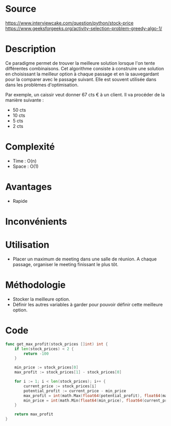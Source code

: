 # Source
https://www.interviewcake.com/question/python/stock-price
https://www.geeksforgeeks.org/activity-selection-problem-greedy-algo-1/
# Description
Ce paradigme permet de trouver la meilleure solution lorsque l'on tente différentes combinaisons.
Cet algorithme consiste à construire une solution en choisissant la meilleur option à chaque passage et en la sauvegardant pour la comparer avec le passage suivant.
Elle est souvent utilisée dans dans les problèmes d'optimisation.

Par exemple, un caissir veut donner 67 cts € à un client.
Il va procéder de la manière suivante :
- 50 cts
- 10 cts
- 5 cts
- 2 cts
# Complexité
- Time : O(n)
- Space : O(1)
# Avantages
- Rapide
# Inconvénients
# Utilisation
- Placer un maximum de meeting dans une salle de réunion.
A chaque passage, organiser le meeting finissant le plus tôt.
# Méthodologie
- Stocker la meilleure option.
- Définir les autres variables à garder pour pouvoir définir cette meilleure option.
# Code
```go
func get_max_profit(stock_prices []int) int {
	if len(stock_prices) < 2 {
		return -100
	}

	min_price := stock_prices[0]
	max_profit := stock_prices[1] - stock_prices[0]

	for i := 1; i < len(stock_prices); i++ {
		current_price := stock_prices[i]
		potential_profit := current_price - min_price
		max_profit = int(math.Max(float64(potential_profit), float64(max_profit)))
		min_price = int(math.Min(float64(min_price), float64(current_price)))
	}

	return max_profit
}
```